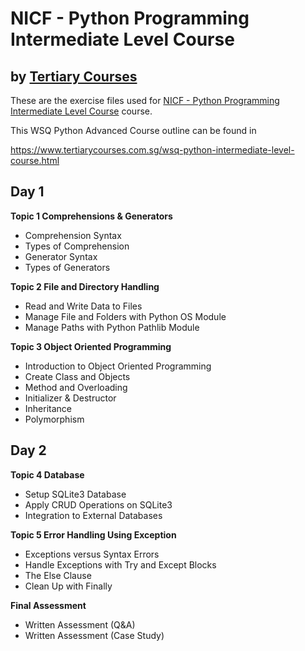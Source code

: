 # NICF - Python Programming Intermediate Level Course
## by [Tertiary Courses](https://www.tertiarycourses.com.sg/)

These are the exercise files used for [NICF - Python Programming Intermediate Level Course](https://www.tertiarycourses.com.sg/wsq-python-intermediate-level-course.html) course. 

This WSQ Python Advanced Course outline can be found in 

https://www.tertiarycourses.com.sg/wsq-python-intermediate-level-course.html

<h2>Day 1</h2>
<p><strong>Topic 1 Comprehensions &amp; Generators</strong> </p>
<ul>
<li>Comprehension Syntax</li>
<li>Types of Comprehension</li>
<li>Generator Syntax</li>
<li>Types of Generators</li>
</ul>
<p><strong>Topic 2 File and Directory Handling</strong> </p>
<ul>
<li>Read and Write Data to Files</li>
<li>Manage File and Folders with Python OS Module</li>
<li>Manage Paths with Python Pathlib Module</li>
</ul>
<p><strong>Topic 3 Object Oriented Programming</strong> </p>
<ul>
<li>Introduction to Object Oriented Programming</li>
<li>Create Class and Objects</li>
<li>Method and Overloading</li>
<li>Initializer &amp; Destructor</li>
<li>Inheritance</li>
<li>Polymorphism</li>
</ul>
<h2>Day 2</h2>
<p><strong>Topic 4 Database</strong></p>
<ul>
<li>Setup SQLite3 Database</li>
<li>Apply CRUD Operations on SQLite3</li>
<li>Integration to External Databases</li>
</ul>
<p><strong>Topic 5 Error Handling Using Exception</strong></p>
<ul>
<li>Exceptions versus Syntax Errors</li>
<li>Handle Exceptions with Try and Except Blocks</li>
<li>The Else Clause</li>
<li>Clean Up with Finally</li>
</ul>
<p><strong>Final Assessment&nbsp;</strong></p>
<ul>
<li>Written Assessment (Q&amp;A)</li>
<li>Written Assessment (Case Study)</li>
</ul>


